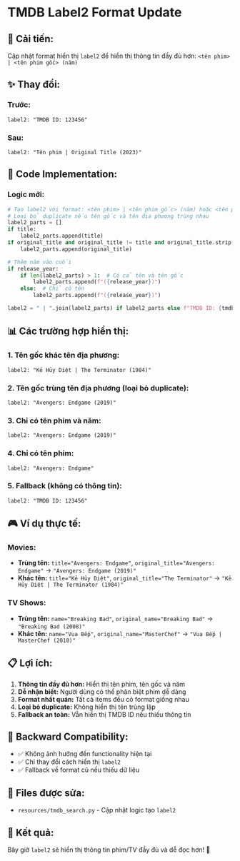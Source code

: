 # TMDB Label2 Format Update

## 🎯 **Cải tiến:**

Cập nhật format hiển thị `label2` để hiển thị thông tin đầy đủ hơn: `<tên phim> | <tên phim gốc> (năm)`

## ✨ **Thay đổi:**

### **Trước:**
```
label2: "TMDB ID: 123456"
```

### **Sau:**
```
label2: "Tên phim | Original Title (2023)"
```

## 🔧 **Code Implementation:**

### **Logic mới:**
```python
# Tạo label2 với format: <tên phim> | <tên phim gốc> (năm) hoặc <tên phim> (năm)
# Loại bỏ duplicate nếu tên gốc và tên địa phương trùng nhau
label2_parts = []
if title:
    label2_parts.append(title)
if original_title and original_title != title and original_title.strip():
    label2_parts.append(original_title)

# Thêm năm vào cuối
if release_year:
    if len(label2_parts) > 1:  # Có cả tên và tên gốc
        label2_parts.append(f"({release_year})")
    else:  # Chỉ có tên
        label2_parts.append(f"({release_year})")

label2 = " | ".join(label2_parts) if label2_parts else f"TMDB ID: {tmdb_id}" if tmdb_id else ""
```

## 📊 **Các trường hợp hiển thị:**

### **1. Tên gốc khác tên địa phương:**
```
label2: "Kẻ Hủy Diệt | The Terminator (1984)"
```

### **2. Tên gốc trùng tên địa phương (loại bỏ duplicate):**
```
label2: "Avengers: Endgame (2019)"
```

### **3. Chỉ có tên phim và năm:**
```
label2: "Avengers: Endgame (2019)"
```

### **4. Chỉ có tên phim:**
```
label2: "Avengers: Endgame"
```

### **5. Fallback (không có thông tin):**
```
label2: "TMDB ID: 123456"
```

## 🎮 **Ví dụ thực tế:**

### **Movies:**
- **Trùng tên:** `title="Avengers: Endgame"`, `original_title="Avengers: Endgame"` → `"Avengers: Endgame (2019)"`
- **Khác tên:** `title="Kẻ Hủy Diệt"`, `original_title="The Terminator"` → `"Kẻ Hủy Diệt | The Terminator (1984)"`

### **TV Shows:**
- **Trùng tên:** `name="Breaking Bad"`, `original_name="Breaking Bad"` → `"Breaking Bad (2008)"`
- **Khác tên:** `name="Vua Bếp"`, `original_name="MasterChef"` → `"Vua Bếp | MasterChef (2010)"`

## 📋 **Lợi ích:**

1. **Thông tin đầy đủ hơn:** Hiển thị tên phim, tên gốc và năm
2. **Dễ nhận biết:** Người dùng có thể phân biệt phim dễ dàng
3. **Format nhất quán:** Tất cả items đều có format giống nhau
4. **Loại bỏ duplicate:** Không hiển thị tên trùng lặp
5. **Fallback an toàn:** Vẫn hiển thị TMDB ID nếu thiếu thông tin

## 🔄 **Backward Compatibility:**

- ✅ Không ảnh hưởng đến functionality hiện tại
- ✅ Chỉ thay đổi cách hiển thị `label2`
- ✅ Fallback về format cũ nếu thiếu dữ liệu

## 📁 **Files được sửa:**

- `resources/tmdb_search.py` - Cập nhật logic tạo `label2`

## 🎯 **Kết quả:**

Bây giờ `label2` sẽ hiển thị thông tin phim/TV đầy đủ và dễ đọc hơn! 🚀

